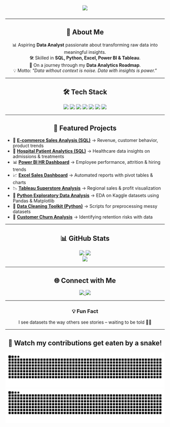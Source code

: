 <div align="center">
  <h1>
    <img src="https://readme-typing-svg.herokuapp.com?font=JetBrains+Mono&size=35&duration=3000&pause=1000&color=00FF00&center=true&vCenter=true&width=800&lines=Hey+👋+I'm+Karan+Gattani;Aspiring+Data+Analyst;SQL+%7C+Python+%7C+Excel;Power+BI+%7C+Tableau;Turning+Data+into+Insights">
  </h1>
</div>

---

<div align="center">
  <h2>🚀 About Me</h2>
  <p>
    📊 Aspiring <b>Data Analyst</b> passionate about transforming raw data into meaningful insights.<br>
    🛠 Skilled in <b>SQL, Python, Excel, Power BI & Tableau</b>.<br>
    🌱 On a journey through my <b>Data Analytics Roadmap</b>.<br>
    💡 Motto: <i>"Data without context is noise. Data with insights is power."</i>
  </p>
</div>

---

<div align="center">
  <h2>🛠️ Tech Stack</h2>
  <img src="https://img.shields.io/badge/SQL-025E8C?style=for-the-badge&logo=postgresql&logoColor=white"/>
  <img src="https://img.shields.io/badge/Python-3776AB?style=for-the-badge&logo=python&logoColor=white"/>
  <img src="https://img.shields.io/badge/Excel-217346?style=for-the-badge&logo=microsoft-excel&logoColor=white"/>
  <img src="https://img.shields.io/badge/Power%20BI-F2C811?style=for-the-badge&logo=powerbi&logoColor=black"/>
  <img src="https://img.shields.io/badge/Tableau-E97627?style=for-the-badge&logo=tableau&logoColor=white"/>
  <img src="https://img.shields.io/badge/Git-F05032?style=for-the-badge&logo=git&logoColor=white"/>
  <img src="https://img.shields.io/badge/GitHub-181717?style=for-the-badge&logo=github&logoColor=white"/>
</div>

---

<div align="center">
  <h2>📌 Featured Projects</h2>
</div>

- 🛒 **[E-commerce Sales Analysis (SQL)](#)** → Revenue, customer behavior, product trends  
- 🏥 **[Hospital Patient Analytics (SQL)](#)** → Healthcare data insights on admissions & treatments  
- 📊 **[Power BI HR Dashboard](#)** → Employee performance, attrition & hiring trends  
- 📈 **[Excel Sales Dashboard](#)** → Automated reports with pivot tables & charts  
- 📉 **[Tableau Superstore Analysis](#)** → Regional sales & profit visualization  
- 🐼 **[Python Exploratory Data Analysis](#)** → EDA on Kaggle datasets using Pandas & Matplotlib  
- 🤖 **[Data Cleaning Toolkit (Python)](#)** → Scripts for preprocessing messy datasets  
- 🔮 **[Customer Churn Analysis](#)** → Identifying retention risks with data  

---

<div align="center">
  <h2>📊 GitHub Stats</h2>
  <img src="https://github-readme-stats.vercel.app/api?username=Karan2007May&show_icons=true&theme=radical" height="160"/>
  <img src="https://github-readme-streak-stats.herokuapp.com/?user=Karan2007May&theme=radical" height="160"/>
</div>

<div align="center">
  <img src="https://github-readme-stats.vercel.app/api/top-langs/?username=Karan2007May&layout=compact&theme=radical" height="160"/>
</div>

---

<div align="center">
  <h2>🌐 Connect with Me</h2>
  <a href="https://www.linkedin.com/in/karan-gattani-193672275/">
    <img src="https://img.shields.io/badge/LinkedIn-KaranGattani-0A66C2?style=for-the-badge&logo=linkedin&logoColor=white"/>
  </a>
  <a href="mailto:karangattani07@gmail.com">
    <img src="https://img.shields.io/badge/Email-Me-D14836?style=for-the-badge&logo=gmail&logoColor=white"/>
  </a>
</div>

---

<div align="center">
  <h3>💡 Fun Fact</h3>
  <p>I see datasets the way others see stories – waiting to be told 📖✨</p>
</div>

---

<div align="center">
  <h2>🐍 Watch my contributions get eaten by a snake!</h2>
  <img src="https://raw.githubusercontent.com/Karan2007May/Karan2007May/output/github-contribution-grid-snake-dark.svg#gh-dark-mode-only" alt="snake animation dark"/>
  <img src="https://raw.githubusercontent.com/Karan2007May/Karan2007May/output/github-contribution-grid-snake.svg#gh-light-mode-only" alt="snake animation light"/>
</div>

